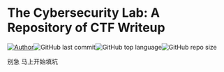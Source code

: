 # The Cybersecurity Lab: A Repository of CTF Writeup

[![Author](https://img.shields.io/badge/Author-HaynesChen-9cf)](https://github.com/IanChen0713)![GitHub last commit](https://img.shields.io/github/last-commit/IanChen0713/The-Cybersecurity-Lab)![GitHub top language](https://img.shields.io/github/languages/top/IanChen0713/The-Cybersecurity-Lab)![GitHub repo size](https://img.shields.io/github/repo-size/IanChen0713/The-Cybersecurity-Lab)

别急 马上开始填坑
